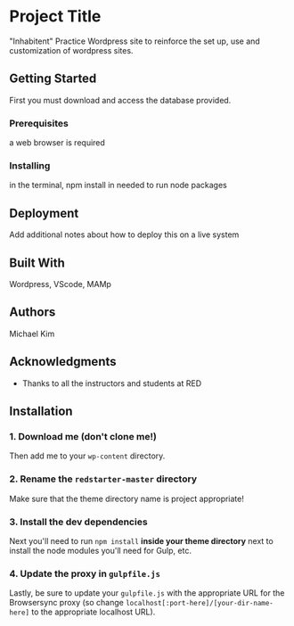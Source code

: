 # Project Title

"Inhabitent" Practice Wordpress site to reinforce the set up, use and customization of wordpress sites.

## Getting Started

First you must download and access the database provided. 

### Prerequisites

a web browser is required

### Installing

in the terminal, npm install in needed to run node packages




## Deployment

Add additional notes about how to deploy this on a live system

## Built With

Wordpress, VScode, MAMp





## Authors

Michael Kim




## Acknowledgments

* Thanks to all the instructors and students at RED 



## Installation

### 1. Download me (don't clone me!)

Then add me to your `wp-content` directory.

### 2. Rename the `redstarter-master` directory

Make sure that the theme directory name is project appropriate!

### 3. Install the dev dependencies

Next you'll need to run `npm install` **inside your theme directory** next to install the node modules you'll need for Gulp, etc.

### 4. Update the proxy in `gulpfile.js`

Lastly, be sure to update your `gulpfile.js` with the appropriate URL for the Browsersync proxy (so change `localhost[:port-here]/[your-dir-name-here]` to the appropriate localhost URL).
